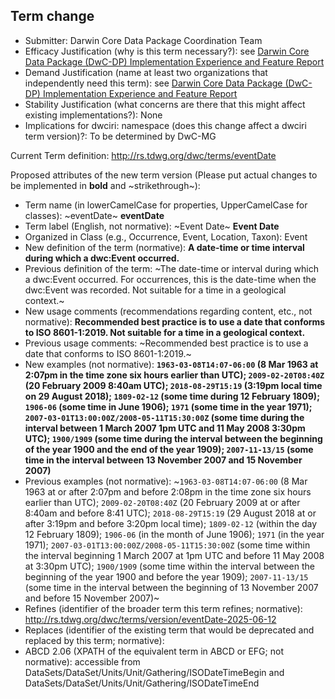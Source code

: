 ## Term change

* Submitter: Darwin Core Data Package Coordination Team
* Efficacy Justification (why is this term necessary?): see [Darwin Core Data Package (DwC-DP) Implementation Experience and Feature Report](https://gbif.github.io/dwc-dp/docs/dwc_dp_implementation_feature_reports.pdf)
* Demand Justification (name at least two organizations that independently need this term): see [Darwin Core Data Package (DwC-DP) Implementation Experience and Feature Report](https://gbif.github.io/dwc-dp/docs/dwc_dp_implementation_feature_reports.pdf)
* Stability Justification (what concerns are there that this might affect existing implementations?): None
* Implications for dwciri: namespace (does this change affect a dwciri term version)?: To be determined by DwC-MG

Current Term definition: http://rs.tdwg.org/dwc/terms/eventDate

Proposed attributes of the new term version (Please put actual changes to be implemented in **bold** and ~strikethrough~):

* Term name (in lowerCamelCase for properties, UpperCamelCase for classes): ~eventDate~ **eventDate**
* Term label (English, not normative): ~Event Date~ **Event Date**
* Organized in Class (e.g., Occurrence, Event, Location, Taxon): Event
* New definition of the term (normative): **A date-time or time interval during which a dwc:Event occurred.**
* Previous definition of the term: ~The date-time or interval during which a dwc:Event occurred. For occurrences, this is the date-time when the dwc:Event was recorded. Not suitable for a time in a geological context.~
* New usage comments (recommendations regarding content, etc., not normative): **Recommended best practice is to use a date that conforms to ISO 8601-1:2019. Not suitable for a time in a geological context.** 
* Previous usage comments: ~Recommended best practice is to use a date that conforms to ISO 8601-1:2019.~
* New examples (not normative): **`1963-03-08T14:07-06:00` (8 Mar 1963 at 2:07pm in the time zone six hours earlier than UTC); `2009-02-20T08:40Z` (20 February 2009 8:40am UTC); `2018-08-29T15:19` (3:19pm local time on 29 August 2018); `1809-02-12` (some time during 12 February 1809); `1906-06` (some time in June 1906); `1971` (some time in the year 1971); `2007-03-01T13:00:00Z/2008-05-11T15:30:00Z` (some time during the interval between 1 March 2007 1pm UTC and 11 May 2008 3:30pm UTC); `1900/1909` (some time during the interval between the beginning of the year 1900 and the end of the year 1909); `2007-11-13/15` (some time in the interval between 13 November 2007 and 15 November 2007)**
* Previous examples (not normative): ~`1963-03-08T14:07-06:00` (8 Mar 1963 at or after 2:07pm and before 2:08pm in the time zone six hours earlier than UTC); `2009-02-20T08:40Z` (20 February 2009 at or after 8:40am and before 8:41 UTC); `2018-08-29T15:19` (29 August 2018 at or after 3:19pm and before 3:20pm local time); `1809-02-12` (within the day 12 February 1809); `1906-06` (in the month of June 1906); `1971` (in the year 1971); `2007-03-01T13:00:00Z/2008-05-11T15:30:00Z` (some time within the interval beginning 1 March 2007 at 1pm UTC and before 11 May 2008 at 3:30pm UTC); `1900/1909` (some time within the interval between the beginning of the year 1900 and before the year 1909); `2007-11-13/15` (some time in the interval between the beginning of 13 November 2007 and before 15 November 2007)~
* Refines (identifier of the broader term this term refines; normative): http://rs.tdwg.org/dwc/terms/version/eventDate-2025-06-12
* Replaces (identifier of the existing term that would be deprecated and replaced by this term; normative): 
* ABCD 2.06 (XPATH of the equivalent term in ABCD or EFG; not normative): accessible from DataSets/DataSet/Units/Unit/Gathering/ISODateTimeBegin and DataSets/DataSet/Units/Unit/Gathering/ISODateTimeEnd
